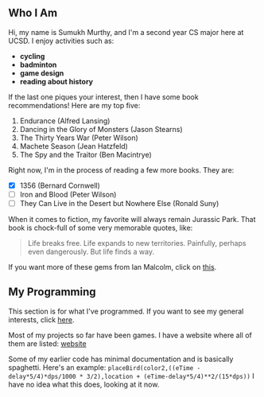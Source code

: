 ## Who I Am
Hi, my name is Sumukh Murthy, and I'm a second year CS major here at UCSD. I enjoy activities such as:
- **cycling**
- **badminton**
- **game design**
- **reading about history**

If the last one piques your interest, then I have some book recommendations! Here are my top five:
1. Endurance (Alfred Lansing)
2. Dancing in the Glory of Monsters (Jason Stearns)
3. The Thirty Years War (Peter Wilson)
4. Machete Season (Jean Hatzfeld)
5. The Spy and the Traitor (Ben Macintrye)

Right now, I'm in the process of reading a few more books. They are:
- [x] 1356 (Bernard Cornwell)
- [ ] Iron and Blood (Peter Wilson)
- [ ] They Can Live in the Desert but Nowhere Else (Ronald Suny)

When it comes to fiction, my favorite will always remain Jurassic Park. That book is chock-full of some very memorable quotes, like:
> Life breaks free. Life expands to new territories. Painfully, perhaps even dangerously. But life finds a way.

If you want more of these gems from Ian Malcolm, click on [this](JPQ.md).

## My Programming
This section is for what I've programmed. If you want to see my general interests, click [here](https://github.com/Augustus31/CSE110-Profile/blob/main/index.md#who-i-am).

Most of my projects so far have been games. I have a website where all of them are listed:
[website](https://honorius.us)

Some of my earlier code has minimal documentation and is basically spaghetti. Here's an example:
`placeBird(color2,((eTime - delay*5/4)*dps/1000 * 3/2),location + (eTime-delay*5/4)**2/(15*dps))`
I have no idea what this does, looking at it now.
